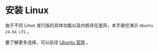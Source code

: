 # 安装 Linux

由于不同 Linux 发行版的具体功能以及内核存在差异，本手册仅演示 `Ubuntu 24.04 LTS` 。

要了解更多选择，可以前往 [Ubuntu 官网](https://ubuntu.com/) 。
